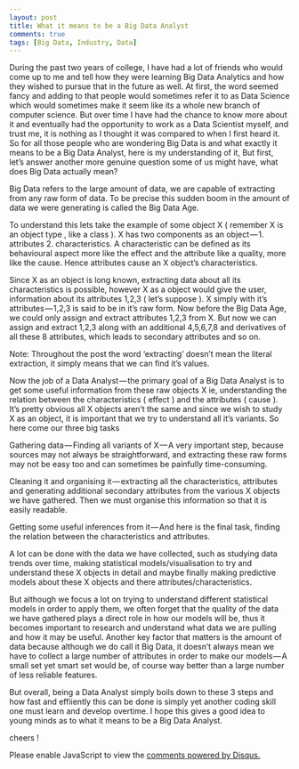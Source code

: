 ```yaml
---
layout: post
title: What it means to be a Big Data Analyst
comments: true
tags: [Big Data, Industry, Data]
---
```



During the past two years of college, I have had a lot of friends who would come up to me and tell how they were learning Big Data Analytics and how they wished to pursue that in the future as well. At first, the word seemed fancy and adding to that people would sometimes refer it to as Data Science which would sometimes make it seem like its a whole new branch of computer science. But over time I have had the chance to know more about it and eventually had the opportunity to work as a Data Scientist myself, and trust me, it is nothing as I thought it was compared to when I first heard it. So for all those people who are wondering Big Data is and what exactly it means to be a Big Data Analyst, here is my understanding of it, But first, let’s answer another more genuine question some of us might have, what does Big Data actually mean?


Big Data refers to the large amount of data, we are capable of extracting from any raw form of data. To be precise this sudden boom in the amount of data we were generating is called the Big Data Age.


To understand this lets take the example of some object X ( remember X is an object type , like a class ). X has two components as an object — 1. attributes 2. characteristics. A characteristic can be defined as its behavioural aspect more like the effect and the attribute like a quality, more like the cause. Hence attributes cause an X object’s characteristics.


Since X as an object is long known, extracting data about all its characteristics is possible, however X as a object would give the user, information about its attributes 1,2,3 ( let’s suppose ). X simply with it’s attributes — 1,2,3 is said to be in it’s raw form. Now before the Big Data Age, we could only assign and extract attributes 1,2,3 from X. But now we can assign and extract 1,2,3 along with an additional 4,5,6,7,8 and derivatives of all these 8 attributes, which leads to secondary attributes and so on.


Note: Throughout the post the word ‘extracting’ doesn’t mean the literal extraction, it simply means that we can find it’s values.

Now the job of a Data Analyst — the primary goal of a Big Data Analyst is to get some useful information from these raw objects X ie, understanding the relation between the characteristics ( effect ) and the attributes ( cause ). It’s pretty obvious all X objects aren’t the same and since we wish to study X as an object, it is important that we try to understand all it’s variants. So here come our three big tasks

Gathering data — Finding all variants of X — A very important step, because sources may not always be straightforward, and extracting these raw forms may not be easy too and can sometimes be painfully time-consuming.

Cleaning it and organising it — extracting all the characteristics, attributes and generating additional secondary attributes from the various X objects we have gathered. Then we must organise this information so that it is easily readable.

Getting some useful inferences from it — And here is the final task, finding the relation between the characteristics and attributes.

A lot can be done with the data we have collected, such as studying data trends over time, making statistical models/visualisation to try and understand these X objects in detail and maybe finally making predictive models about these X objects and there attributes/characteristics.

But although we focus a lot on trying to understand different statistical models in order to apply them, we often forget that the quality of the data we have gathered plays a direct role in how our models will be, thus it becomes important to research and understand what data we are pulling and how it may be useful. Another key factor that matters is the amount of data because although we do call it Big Data, it doesn’t always mean we have to collect a large number of attributes in order to make our models — A small set yet smart set would be, of course way better than a large number of less reliable features.

But overall, being a Data Analyst simply boils down to these 3 steps and how fast and effiiently this can be done is simply yet another coding skill one must learn and develop overtime. I hope this gives a good idea to young minds as to what it means to be a Big Data Analyst.

cheers !


<div id="disqus_thread"></div>
<script>

/**
*  RECOMMENDED CONFIGURATION VARIABLES: EDIT AND UNCOMMENT THE SECTION BELOW TO INSERT DYNAMIC VALUES FROM YOUR PLATFORM OR CMS.
*  LEARN WHY DEFINING THESE VARIABLES IS IMPORTANT: https://disqus.com/admin/universalcode/#configuration-variables*/
/*
var disqus_config = function () {
this.page.url = PAGE_URL;  // Replace PAGE_URL with your page's canonical URL variable
this.page.identifier = PAGE_IDENTIFIER; // Replace PAGE_IDENTIFIER with your page's unique identifier variable
};
*/
(function() { // DON'T EDIT BELOW THIS LINE
var d = document, s = d.createElement('script');
s.src = 'https://sahitpj-github-io.disqus.com/embed.js';
s.setAttribute('data-timestamp', +new Date());
(d.head || d.body).appendChild(s);
})();
</script>
<noscript>Please enable JavaScript to view the <a href="https://disqus.com/?ref_noscript">comments powered by Disqus.</a></noscript>
                            